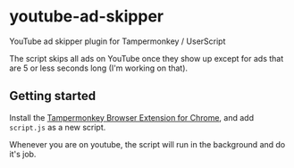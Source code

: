 # youtube-ad-skipper
YouTube ad skipper plugin for Tampermonkey / UserScript

The script skips all ads on YouTube once they show up except for ads that are 5 or less seconds long (I'm working on that).

## Getting started

Install the [Tampermonkey Browser Extension for Chrome](https://chrome.google.com/webstore/detail/tampermonkey/dhdgffkkebhmkfjojejmpbldmpobfkfo?hl=en), and add `script.js` as a new script.

Whenever you are on youtube, the script will run in the background and do it's job.
